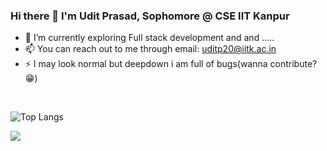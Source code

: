 ### Hi there 👋 I'm Udit Prasad, Sophomore @ CSE IIT Kanpur




- 🌱 I’m currently exploring Full stack development and and .....
- 📫 You can reach out to me through email: uditp20@iitk.ac.in
- ⚡ I may look normal but deepdown i am full of bugs(wanna contribute? 😁)
<br>

<!-- ![Udit's github stats](https://github-readme-stats.vercel.app/api?username=uditpd3000) -->
![Top Langs](https://github-readme-stats.vercel.app/api/top-langs/?username=anuraghazra&layout=compact)
<br>


![](https://komarev.com/ghpvc/?username=uditpd3000)


<!--
**uditpd3000/uditpd3000** is a ✨ _special_ ✨ repository because its `README.md` (this file) appears on your GitHub profile.


